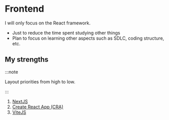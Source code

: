 # Frontend

I will only focus on the React framework. 
- Just to reduce the time spent studying other things
- Plan to focus on learning other aspects such as SDLC, coding structure, etc.

<!-- 
TODO:
- Intro
- 

 -->



## My strengths

:::note

Layout priorities from high to low.

:::

1. [NextJS](https://nextjs.org)
1. [Create React App (CRA)](https://create-react-app.dev)
1. [ViteJS](https://vitejs.dev)


<!-- 
## I plan to learn / master

1.  
-->